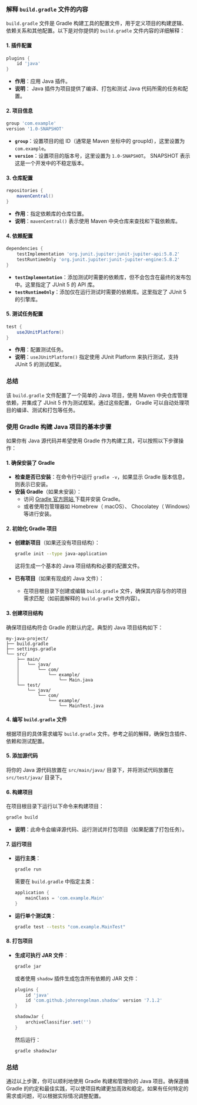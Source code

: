 ### 解释 `build.gradle` 文件的内容

`build.gradle` 文件是 Gradle 构建工具的配置文件，用于定义项目的构建逻辑、依赖关系和其他配置。以下是对你提供的 `build.gradle` 文件内容的详细解释：

#### 1. 插件配置
```groovy
plugins {
    id 'java'
}
```
- **作用**：应用 Java 插件。
- **说明**： Java 插件为项目提供了编译、打包和测试 Java 代码所需的任务和配置。

#### 2. 项目信息
```groovy
group 'com.example'
version '1.0-SNAPSHOT'
```
- **`group`**：设置项目的组 ID（通常是 Maven 坐标中的 groupId），这里设置为 `com.example`。
- **`version`**：设置项目的版本号，这里设置为 `1.0-SNAPSHOT`。 SNAPSHOT 表示这是一个开发中的不稳定版本。

#### 3. 仓库配置
```groovy
repositories {
    mavenCentral()
}
```
- **作用**：指定依赖库的仓库位置。
- **说明**：`mavenCentral()` 表示使用 Maven 中央仓库来查找和下载依赖库。

#### 4. 依赖配置
```groovy
dependencies {
    testImplementation 'org.junit.jupiter:junit-jupiter-api:5.8.2'
    testRuntimeOnly 'org.junit.jupiter:junit-jupiter-engine:5.8.2'
}
```
- **`testImplementation`**：添加测试时需要的依赖库，但不会包含在最终的发布包中。这里指定了 JUnit 5 的 API 库。
- **`testRuntimeOnly`**：添加仅在运行测试时需要的依赖库。这里指定了 JUnit 5 的引擎库。

#### 5. 测试任务配置
```groovy
test {
    useJUnitPlatform()
}
```
- **作用**：配置测试任务。
- **说明**：`useJUnitPlatform()` 指定使用 JUnit Platform 来执行测试，支持 JUnit 5 的测试框架。

### 总结
该 `build.gradle` 文件配置了一个简单的 Java 项目，使用 Maven 中央仓库管理依赖，并集成了 JUnit 5 作为测试框架。通过这些配置， Gradle 可以自动处理项目的编译、测试和打包等任务。


### 使用 Gradle 构建 Java 项目的基本步骤

如果你有 Java 源代码并希望使用 Gradle 作为构建工具，可以按照以下步骤操作：

#### 1. 确保安装了 Gradle
- **检查是否已安装**：在命令行中运行 `gradle -v`，如果显示 Gradle 版本信息，则表示已安装。
- **安装 Gradle**（如果未安装）：
  - 访问 [Gradle 官方网站 ](https://gradle.org/install/) 下载并安装 Gradle。
  - 或者使用包管理器如 Homebrew（ macOS）、 Chocolatey（ Windows）等进行安装。

#### 2. 初始化 Gradle 项目
- **创建新项目**（如果还没有项目结构）：
  ```bash
  gradle init --type java-application
  ```
  这将生成一个基本的 Java 项目结构和必要的配置文件。

- **已有项目**（如果有现成的 Java 文件）：
  - 在项目根目录下创建或编辑 `build.gradle` 文件，确保其内容与你的项目需求匹配（如前面解释的 `build.gradle` 文件内容）。

#### 3. 创建项目结构
确保项目结构符合 Gradle 的默认约定。典型的 Java 项目结构如下：
```
my-java-project/
├── build.gradle
├── settings.gradle
└── src/
    ├── main/
    │   └── java/
    │       └── com/
    │           └── example/
    │               └── Main.java
    └── test/
        └── java/
            └── com/
                └── example/
                    └── MainTest.java
```

#### 4. 编写 `build.gradle` 文件
根据项目的具体需求编写 `build.gradle` 文件。参考之前的解释，确保包含插件、依赖和测试配置。

#### 5. 添加源代码
将你的 Java 源代码放置在 `src/main/java/` 目录下，并将测试代码放置在 `src/test/java/` 目录下。

#### 6. 构建项目
在项目根目录下运行以下命令来构建项目：
```bash
gradle build
```
- **说明**：此命令会编译源代码、运行测试并打包项目（如果配置了打包任务）。

#### 7. 运行项目
- **运行主类**：
  ```bash
  gradle run
  ```
  需要在 `build.gradle` 中指定主类：
  ```groovy
  application {
      mainClass = 'com.example.Main'
  }
  ```

- **运行单个测试类**：
  ```bash
  gradle test --tests "com.example.MainTest"
  ```

#### 8. 打包项目
- **生成可执行 JAR 文件**：
  ```bash
  gradle jar
  ```
  或者使用 `shadow` 插件生成包含所有依赖的 JAR 文件：
  ```groovy
  plugins {
      id 'java'
      id 'com.github.johnrengelman.shadow' version '7.1.2'
  }

  shadowJar {
      archiveClassifier.set('')
  }
  ```

  然后运行：
  ```bash
  gradle shadowJar
  ```

### 总结
通过以上步骤，你可以顺利地使用 Gradle 构建和管理你的 Java 项目。确保遵循 Gradle 的约定和最佳实践，可以使项目构建更加高效和稳定。如果有任何特定的需求或问题，可以根据实际情况调整配置。